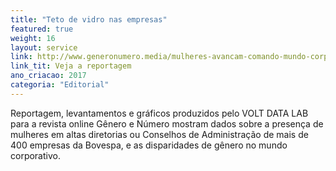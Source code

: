 ```yaml
---
title: "Teto de vidro nas empresas"
featured: true
weight: 16
layout: service
link: http://www.generonumero.media/mulheres-avancam-comando-mundo-corporativo/
link_tit: Veja a reportagem
ano_criacao: 2017
categoria: "Editorial"
---
```


Reportagem, levantamentos e gráficos produzidos pelo VOLT DATA LAB para a revista online Gênero e Número mostram dados sobre a presença de mulheres em altas diretorias ou Conselhos de Administração de mais de 400 empresas da Bovespa, e as disparidades de gênero no mundo corporativo. 
